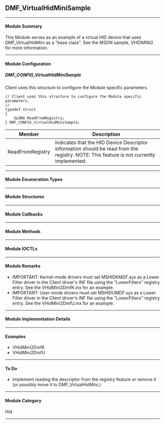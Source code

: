 ## DMF_VirtualHidMiniSample

-----------------------------------------------------------------------------------------------------------------------------------

#### Module Summary

This Module serves as an example of a virtual HID device that uses DMF_VirtualHidMini as a "base class". See the MSDN sample, VHIDMINI2
for more information.

-----------------------------------------------------------------------------------------------------------------------------------

#### Module Configuration

##### DMF_CONFIG_VirtualHidMiniSample
Client uses this structure to configure the Module specific parameters.

````
// Client uses this structure to configure the Module specific parameters.
//
typedef struct
{
    ULONG ReadFromRegistry;
} DMF_CONFIG_VirtualHidMiniSample;
````
Member | Description
----|----
ReadFromRegistry | Indicates that the HID Device Descriptor information should be read from the registry. NOTE: This feature is not currently implemented.

-----------------------------------------------------------------------------------------------------------------------------------

#### Module Enumeration Types

-----------------------------------------------------------------------------------------------------------------------------------

#### Module Structures

-----------------------------------------------------------------------------------------------------------------------------------

#### Module Callbacks

-----------------------------------------------------------------------------------------------------------------------------------

#### Module Methods

-----------------------------------------------------------------------------------------------------------------------------------

#### Module IOCTLs

-----------------------------------------------------------------------------------------------------------------------------------

#### Module Remarks

* IMPORTANT: Kernel-mode drivers must set MSHIDKMDF.sys as a Lower Filter driver in the Client driver's INF file using the "LowerFilters" registry entry. See the VHidMini2DmfK.inx for an example.
* IMPORTANT: User-mode drivers must set MSHIDUMDF.sys as a Lower Filter driver in the Client driver's INF file using the "LowerFilters" registry entry. See the VHidMini2DmfU.inx for an example.

-----------------------------------------------------------------------------------------------------------------------------------

#### Module Implementation Details

-----------------------------------------------------------------------------------------------------------------------------------

#### Examples

* VHidMini2DmfK
* VHidMini2DmfU

-----------------------------------------------------------------------------------------------------------------------------------

#### To Do

* Implement reading the descriptor from the registry feature or remove it (or possibly move it to DMF_VirtualHidMini.)

-----------------------------------------------------------------------------------------------------------------------------------

#### Module Category

Hid

-----------------------------------------------------------------------------------------------------------------------------------

